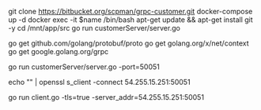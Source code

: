 git clone https://bitbucket.org/scpman/grpc-customer.git
docker-compose up -d
docker exec -it $name /bin/bash
apt-get update && apt-get install git -y
cd /mnt/app/src
go run customerServer/server.go 

go get github.com/golang/protobuf/proto
go get golang.org/x/net/context
go get google.golang.org/grpc


go run customerServer/server.go -port=50051

echo "" | openssl s_client  -connect 54.255.15.251:50051

go run client.go -tls=true -server_addr=54.255.15.251:50051



